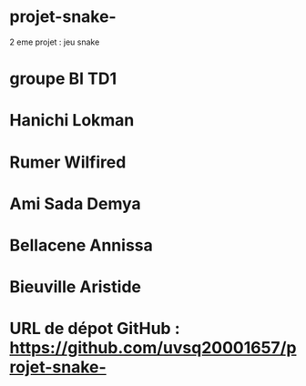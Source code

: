 # projet-snake-
2 eme projet : jeu snake 

# groupe BI TD1
# Hanichi Lokman 
# Rumer Wilfired 
# Ami Sada Demya 
# Bellacene Annissa 
# Bieuville Aristide 
# URL de dépot GitHub : https://github.com/uvsq20001657/projet-snake-
